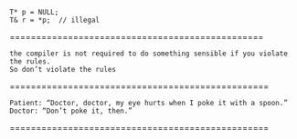    T* p = NULL;
    T& r = *p;  // illegal
    
================================================

    the compiler is not required to do something sensible if you violate the rules.
    So don’t violate the rules
     
=================================================

    Patient: “Doctor, doctor, my eye hurts when I poke it with a spoon.”
    Doctor: “Don’t poke it, then.”
    
=================================================
    
